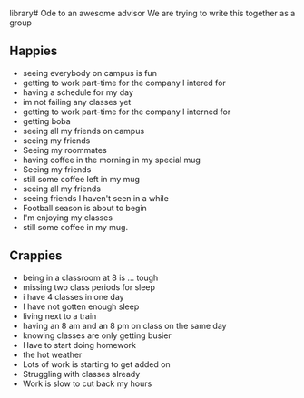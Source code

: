 library# Ode to an awesome advisor We are trying to write this together as a group

## Happies

-   seeing everybody on campus is fun
-   getting to work part-time for the company I intered for
-   having a schedule for my day
-   im not failing any classes yet
-   getting to work part-time for the company I interned for
-   getting boba
-   seeing all my friends on campus
-   seeing my friends
-   Seeing my roommates
-   having coffee in the morning in my special mug
-   Seeing my friends
-   still some coffee left in my mug
-   seeing all my friends
-   seeing friends I haven't seen in a while
-   Football season is about to begin
-   I'm enjoying my classes
-   still some coffee in my mug.

## Crappies

-   being in a classroom at 8 is ... tough
-   missing two class periods for sleep
-   i have 4 classes in one day
-   I have not gotten enough sleep
-   living next to a train
-   having an 8 am and an 8 pm on class on the same day
-   knowing classes are only getting busier
-   Have to start doing homework
-   the hot weather
-   Lots of work is starting to get added on
-   Struggling with classes already
-   Work is slow to cut back my hours
